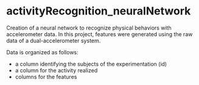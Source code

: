 # activityRecognition_neuralNetwork
Creation of a neural network to recognize physical behaviors with accelerometer data. 
In this project, features were generated using the raw data of a dual-accelerometer system. 

Data is organized as follows:
- a column identifying the subjects of the experimentation (id)
- a column for the activity realized
- columns for the features 
